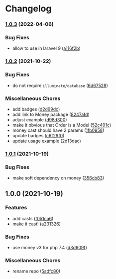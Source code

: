 # Changelog

### [1.0.3](https://www.github.com/brokeyourbike/money-casts-laravel/compare/v1.0.2...v1.0.3) (2022-04-06)


### Bug Fixes

* allow to use in laravel 9 ([a116f2b](https://www.github.com/brokeyourbike/money-casts-laravel/commit/a116f2be84cf3d3dda263a16953947e03dcef9e6))

### [1.0.2](https://www.github.com/brokeyourbike/money-casts-laravel/compare/v1.0.1...v1.0.2) (2021-10-22)


### Bug Fixes

* do not require `illuminate/database` ([6d67528](https://www.github.com/brokeyourbike/money-casts-laravel/commit/6d67528c431463332e0af96f0a0f774475121c46))


### Miscellaneous Chores

* add badges ([d2d99dc](https://www.github.com/brokeyourbike/money-casts-laravel/commit/d2d99dca59a4d8052344c605547126edfd63be04))
* add link to Money package ([8247afd](https://www.github.com/brokeyourbike/money-casts-laravel/commit/8247afd8a22f45751a060aec60bfb90cafd55ad3))
* adjust example ([d98d300](https://www.github.com/brokeyourbike/money-casts-laravel/commit/d98d3005d917acbbc18d5bf6befd272fdeb87567))
* make it obvious that Order is a Model ([52c491c](https://www.github.com/brokeyourbike/money-casts-laravel/commit/52c491c87cfc1aaee08679ad72de0ad3d95186e6))
* money cast should have 2 params ([1fb0958](https://www.github.com/brokeyourbike/money-casts-laravel/commit/1fb09581e4b493b564bbc606826273df6446b595))
* update badges ([c6f29f0](https://www.github.com/brokeyourbike/money-casts-laravel/commit/c6f29f04b3fefd0204cc7cc494521fab4fbd0e27))
* update usage example ([2d13dac](https://www.github.com/brokeyourbike/money-casts-laravel/commit/2d13dac181ddf7b355818bffef97f1fb0d3d5ad4))

### [1.0.1](https://www.github.com/brokeyourbike/money-casts-laravel/compare/v1.0.0...v1.0.1) (2021-10-19)


### Bug Fixes

* make soft dependency on money ([356cb83](https://www.github.com/brokeyourbike/money-casts-laravel/commit/356cb83312529ff43c926e888efaf45c16db7780))

## 1.0.0 (2021-10-19)


### Features

* add casts ([f051ca6](https://www.github.com/brokeyourbike/money-casts-laravel/commit/f051ca647f58feff3cfec64a6e6d1b135b8a4a3b))
* make it cast! ([a231326](https://www.github.com/brokeyourbike/money-casts-laravel/commit/a231326ab2611ea34cf642f6dae2fe0475e67b79))


### Bug Fixes

* use money v3 for php 7.4 ([d3d609f](https://www.github.com/brokeyourbike/money-casts-laravel/commit/d3d609f39f4c6f10d51a1d1d50bb6a8704169776))


### Miscellaneous Chores

* rename repo ([5adfc80](https://www.github.com/brokeyourbike/money-casts-laravel/commit/5adfc80acbde201810d0048d1d46efb27c1dffe0))
